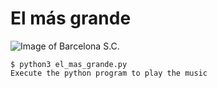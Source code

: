 # El más grande

![Image of Barcelona S.C.](https://www.barcelonasc.com.ec/wp-content/uploads/2023/06/Screenshot_20230606-075606_Gallery-01.jpeg)

```
$ python3 el_mas_grande.py
Execute the python program to play the music

```
